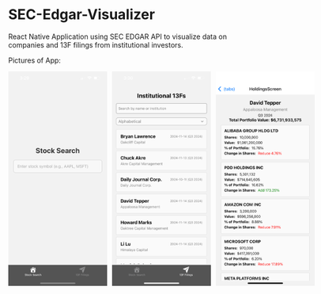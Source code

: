 # SEC-Edgar-Visualizer

React Native Application using SEC EDGAR API to visualize data on companies and 13F filings from institutional investors.

Pictures of App:
<div style="display: flex;">
  <img src="images/IMG_2085.PNG" alt="Screenshot 1" style="width: 200px; margin-right: 10px;">
  <img src="images/IMG_2087.PNG" alt="Screenshot 2" style="width: 200px; margin-right: 10px;">
  <img src="images/IMG_2088.PNG" alt="Screenshot 3" style="width: 200px;">
</div>
